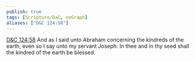```yaml
---
publish: true
tags: [Scripture/DaC, noGraph]
aliases: ["D&C 124:58"]
---
```

[D&C 124:58](https://churchofjesuschrist.org/study/scriptures/dc-testament/dc/124?lang=eng&id=p58#p58) And as I said unto Abraham concerning the kindreds of the earth, even so I say unto my servant Joseph: In thee and in thy seed shall the kindred of the earth be blessed.
